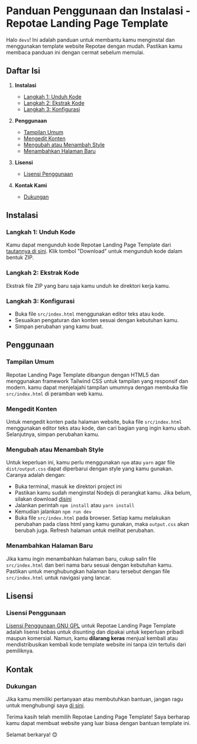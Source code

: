 # Panduan Penggunaan dan Instalasi - Repotae Landing Page Template

Halo `devs`! Ini adalah panduan untuk membantu kamu menginstal dan menggunakan template website Repotae dengan mudah. Pastikan kamu membaca panduan ini dengan cermat sebelum memulai.

## Daftar Isi
1. **Instalasi**
   - [Langkah 1: Unduh Kode](#langkah-1-unduh-kode)
   - [Langkah 2: Ekstrak Kode](#langkah-2-ekstrak-kode)
   - [Langkah 3: Konfigurasi](#langkah-3-konfigurasi)

2. **Penggunaan**
   - [Tampilan Umum](#tampilan-umum)
   - [Mengedit Konten](#mengedit-konten)
   - [Mengubah atau Menambah Style](#mengubah-atau-menambah-style)
   - [Menambahkan Halaman Baru](#menambahkan-halaman-baru)

3. **Lisensi**
   - [Lisensi Penggunaan](#lisensi-penggunaan)

4. **Kontak Kami**
   - [Dukungan](#dukungan)

## Instalasi

### Langkah 1: Unduh Kode
Kamu dapat mengunduh kode Repotae Landing Page Template dari [tautannya di sini](https://drive.google.com/file/d/1jiIxLFhzoYDqeYqsnvS33epyHaTjiU_L/view?usp=drive_link). Klik tombol "Download" untuk mengunduh kode dalam bentuk ZIP.

### Langkah 2: Ekstrak Kode
Ekstrak file ZIP yang baru saja kamu unduh ke direktori kerja kamu.

### Langkah 3: Konfigurasi
- Buka file `src/index.html` menggunakan editor teks atau kode.
- Sesuaikan pengaturan dan konten sesuai dengan kebutuhan kamu.
- Simpan perubahan yang kamu buat.

## Penggunaan

### Tampilan Umum
Repotae Landing Page Template dibangun dengan HTML5 dan menggunakan framework Tailwind CSS untuk tampilan yang responsif dan modern. kamu dapat menjelajahi tampilan umumnya dengan membuka file `src/index.html` di peramban web kamu.

### Mengedit Konten
Untuk mengedit konten pada halaman website, buka file `src/index.html` menggunakan editor teks atau kode, dan cari bagian yang ingin kamu ubah. Selanjutnya, simpan perubahan kamu.

### Mengubah atau Menambah Style
Untuk keperluan ini, kamu perlu menggunakan `npm` atau `yarn` agar file `dist/output.css` dapat diperbarui dengan style yang kamu gunakan. Caranya adalah dengan:
- Buka terminal, masuk ke direktori project ini
- Pastikan kamu sudah menginstal Nodejs di perangkat kamu. Jika belum, silakan download [disini](https://nodejs.org/en)
- Jalankan perintah `npm install` atau `yarn install`
- Kemudian jalankan `npm run dev`
- Buka file `src/index.html` pada browser. Setiap kamu melakukan perubahan pada class html yang kamu gunakan, maka `output.css` akan berubah juga. Refresh halaman untuk melihat perubahan.

### Menambahkan Halaman Baru
Jika kamu ingin menambahkan halaman baru, cukup salin file `src/index.html` dan beri nama baru sesuai dengan kebutuhan kamu. Pastikan untuk menghubungkan halaman baru tersebut dengan file `src/index.html` untuk navigasi yang lancar.

## Lisensi

### Lisensi Penggunaan
[Lisensi Penggunaan GNU GPL](https://www.gnu.org/licenses/gpl-3.0.en.html) untuk Repotae Landing Page Template adalah lisensi bebas untuk disunting dan dipakai untuk keperluan pribadi maupun komersial. Namun, kamu **dilarang keras** menjual kembali atau mendistribusikan kembali kode template website ini tanpa izin tertulis dari pemiliknya.

## Kontak

### Dukungan
Jika kamu memiliki pertanyaan atau membutuhkan bantuan, jangan ragu untuk menghubungi saya [di sini](https://api.whatsapp.com/send/?phone=6285730430616).

Terima kasih telah memilih Repotae Landing Page Template! Saya berharap kamu dapat membuat website yang luar biasa dengan bantuan template ini.

Selamat berkarya! 😊